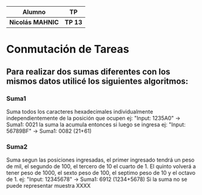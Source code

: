 |Alumno|TP|
| ------------- | ------------- |
| **Nicolás MAHNIC** | **TP 13** |

# Conmutación de Tareas
## Para realizar dos sumas diferentes con los mismos datos utilicé los siguientes algoritmos:
### Suma1
Suma todos los caracteres hexadecimales individualmente independientemente de la posición que ocupen
ej: "Input: 1235A0" -> Suma1: 0021
la suma la acumula entonces si luego se ingresa
ej: "Input: 56789BF" -> Suma1: 0082  (21+61)
### Suma2
Suma segun las posiciones ingresadas, el primer ingresado tendrá un peso de mil, el segundo de 100, el tercero de 10 el cuarto de 1.
El quinto volverá a tener peso de 1000, el sexto peso de 100, el septimo peso de 10 y el octavo de 1.
ej: "Input: 12345678" -> Suma1: 6912 (1234+5678)
Si la suma no se puede representar muestra XXXX